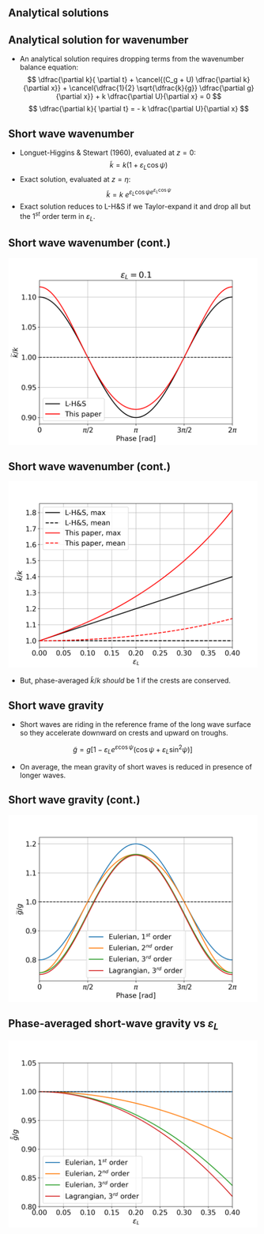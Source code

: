 <section>

# Analytical solutions
</section>


<section>

## Analytical solution for wavenumber

* An analytical solution requires dropping terms from the wavenumber balance equation:
$$
\dfrac{\partial k}{ \partial t} + 
\cancel{(C_g + U) \dfrac{\partial k}{\partial x}} + 
\cancel{\dfrac{1}{2} \sqrt{\dfrac{k}{g}} \dfrac{\partial g}{\partial x}} + 
k \dfrac{\partial U}{\partial x} = 
0
$$
$$
\dfrac{\partial k}{ \partial t} = - k \dfrac{\partial U}{\partial x}
$$
</section>


<section>

## Short wave wavenumber

* Longuet-Higgins & Stewart (1960), evaluated at $z = 0$:
$$
\tilde{k} = k (1 + \varepsilon_L \cos\psi)
$$
* Exact solution, evaluated at $z = \eta$:
$$
\tilde{k} = k\ e^{\varepsilon_L \cos\psi e^{\varepsilon_L \cos\psi}}
$$
* Exact solution reduces to L-H&S if we Taylor-expand it and drop all but the 1$^{st}$ order term in $\varepsilon_L$.
</section>


<section>

## Short wave wavenumber (cont.)

<img class="r-stretch" src="assets/fig_wavenumber_modulation_by_phase.png">
</section>


<section>

## Short wave wavenumber (cont.)

<img class="r-stretch" src="assets/fig_wavenumber_modulation_by_ak.png">

* But, phase-averaged $\widetilde k/k$ *should* be 1 if the crests are conserved.
</section>


<section>

## Short wave gravity

* Short waves are riding in the reference frame of the long wave surface so
  they accelerate downward on crests and upward on troughs.

$$
\tilde{g} = g \left[
    1 - \varepsilon_L e^{\varepsilon \cos\psi}
    \left( \cos\psi + \varepsilon_L \sin^2\psi \right)
\right]
$$

* On average, the mean gravity of short waves is reduced in presence of longer waves.
</section>


<section>

## Short wave gravity (cont.)

<img class="r-stretch" src="assets/fig_gravity_modulation_by_phase.png">
</section>


<section>

## Phase-averaged short-wave gravity vs $\varepsilon_L$

<img class="r-stretch" src="assets/fig_gravity_modulation_by_ak.png">
</section>